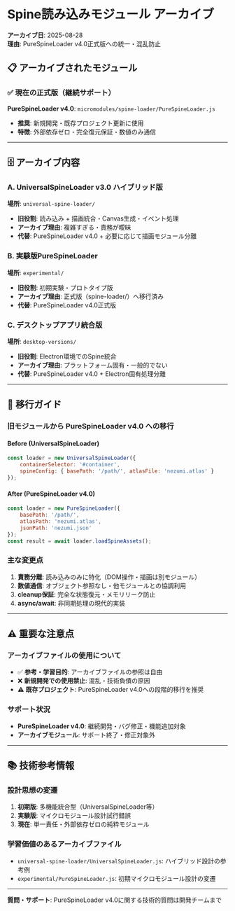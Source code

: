 # Spine読み込みモジュール アーカイブ

**アーカイブ日**: 2025-08-28  
**理由**: PureSpineLoader v4.0正式版への統一・混乱防止

## 📋 アーカイブされたモジュール

### ✅ 現在の正式版（継続サポート）
**PureSpineLoader v4.0**: `micromodules/spine-loader/PureSpineLoader.js`
- **推奨**: 新規開発・既存プロジェクト更新に使用
- **特徴**: 外部依存ゼロ・完全復元保証・数値のみ通信

---

## 🗄️ アーカイブ内容

### A. UniversalSpineLoader v3.0 ハイブリッド版
**場所**: `universal-spine-loader/`
- **旧役割**: 読み込み + 描画統合・Canvas生成・イベント処理
- **アーカイブ理由**: 複雑すぎる・責務が曖昧
- **代替**: PureSpineLoader v4.0 + 必要に応じて描画モジュール分離

### B. 実験版PureSpineLoader
**場所**: `experimental/`
- **旧役割**: 初期実験・プロトタイプ版
- **アーカイブ理由**: 正式版（spine-loader/）へ移行済み
- **代替**: PureSpineLoader v4.0正式版

### C. デスクトップアプリ統合版
**場所**: `desktop-versions/`
- **旧役割**: Electron環境でのSpine統合
- **アーカイブ理由**: プラットフォーム固有・一般的でない
- **代替**: PureSpineLoader v4.0 + Electron固有処理分離

---

## 🔄 移行ガイド

### 旧モジュールから PureSpineLoader v4.0 への移行

#### Before (UniversalSpineLoader)
```javascript
const loader = new UniversalSpineLoader({
    containerSelector: '#container',
    spineConfig: { basePath: '/path/', atlasFile: 'nezumi.atlas' }
});
```

#### After (PureSpineLoader v4.0)
```javascript
const loader = new PureSpineLoader({
    basePath: '/path/',
    atlasPath: 'nezumi.atlas',
    jsonPath: 'nezumi.json'
});
const result = await loader.loadSpineAssets();
```

### 主な変更点
1. **責務分離**: 読み込みのみに特化（DOM操作・描画は別モジュール）
2. **数値通信**: オブジェクト参照なし・他モジュールとの協調利用
3. **cleanup保証**: 完全な状態復元・メモリリーク防止
4. **async/await**: 非同期処理の現代的実装

---

## ⚠️ 重要な注意点

### アーカイブファイルの使用について
- ✅ **参考・学習目的**: アーカイブファイルの参照は自由
- ❌ **新規開発での使用禁止**: 混乱・技術負債の原因
- ⚠️ **既存プロジェクト**: PureSpineLoader v4.0への段階的移行を推奨

### サポート状況
- **PureSpineLoader v4.0**: 継続開発・バグ修正・機能追加対象
- **アーカイブモジュール**: サポート終了・修正対象外

---

## 📚 技術参考情報

### 設計思想の変遷
1. **初期版**: 多機能統合型（UniversalSpineLoader等）
2. **実験版**: マイクロモジュール設計試行錯誤
3. **現在**: 単一責任・外部依存ゼロの純粋モジュール

### 学習価値のあるアーカイブファイル
- `universal-spine-loader/UniversalSpineLoader.js`: ハイブリッド設計の参考例
- `experimental/PureSpineLoader.js`: 初期マイクロモジュール設計の変遷

---

**質問・サポート**: PureSpineLoader v4.0に関する技術的質問は開発チームまで